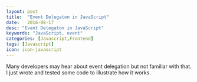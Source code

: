 ```yaml
---
layout: post
title:  "Event Delegaton in JavaScript"
date:   2016-08-17
desc: "Event Delegaton in JavaScript"
keywords: "JavaScript, event"
categories: [Javascript,Frontend]
tags: [Javascript]
icon: icon-javascript
---
```

Many developers may hear about event delegation but not familiar with that. I just wrote and tested some code to illustrate how it works.  
